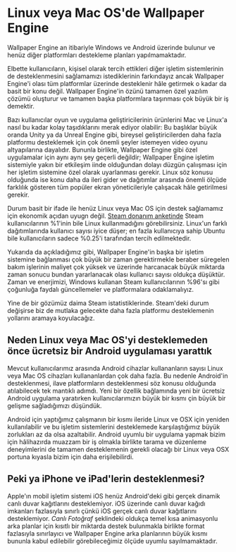 # Linux veya Mac OS'de Wallpaper Engine

Wallpaper Engine an itibariyle Windows ve Android üzerinde bulunur ve henüz diğer platformları destekleme planları yapılmamaktadır.

Elbette kullanıcıların, kişisel olarak tercih ettikleri diğer işletim sistemlerinin de desteklenmesini sağlamamızı istediklerinin farkındayız ancak Wallpaper Engine'i olası tüm platformlar üzerinde desteklenir hâle getirmek o kadar da basit bir konu değil. Wallpaper Engine'in özünü tamamen özel yazılım çözümü oluşturur ve tamamen başka platformlara taşınması çok büyük bir iş demektir.

Bazı kullanıcılar oyun ve uygulama geliştiricilerinin ürünlerini Mac ve Linux'a nasıl bu kadar kolay taşıdıklarını merak ediyor olabilir: Bu başlıklar büyük oranda Unity ya da Unreal Engine gibi, bireysel geliştiricilerden daha fazla platformu desteklemek için çok önemli şeyler istemeyen video oyunu altyapılarına dayalıdır. Bununla birlikte, Wallpaper Engine gibi özel uygulamalar için aynı aynı şey geçerli değildir; Wallpaper Engine işletim sistemiyle yakın bir etkileşim iinde olduğundan dolayı düzgün çalıışması için her işletim sistemine özel olarak uyarlanması gerekir. Linux söz konusu olduğunda ise konu daha da ileri gider ve dağıtımlar arasında önemli ölçüde farklılık gösteren tüm popüler ekran yöneticileriyle çalışacak hâle getirilmesi gerekir.

Durum basit bir ifade ile henüz Linux veya Mac OS için destek sağlamamız için ekonomik açıdan uyugn değil. [Steam donanım anketinde](https://store.steampowered.com/hwsurvey) Steam kullanıcılarının %1'inin bile Linux kullanmadığını görebilirsiniz. Linux'un farklı dağıtımlarında kullanıcı sayısı iyice düşer; en fazla kullanıcıya sahip Ubuntu bile kullanıcıların sadece %0.25'i tarafından tercih edilmektedir.

Yukarıda da açıkladığımız gibi, Wallpaper Engine'in başka bir işletim sistemine bağlanması çok büyük bir zaman gerektirmekle beraber süregelen bakım işlerinin maliyet çok yüksek ve üzerinde harcanacak büyük miktarda zaman sonucu bundan yararlanacak olası kullanıcı sayısı oldukça düşüktür. Zaman ve enerjimizi, Windows kullanan Steam kullanıcılarının %96'sı gibi çoğunluğa faydalı güncellemeler ve platformalara odaklamalıyız.

Yine de bir gözümüz daima Steam istatistiklerinde. Steam'deki durum değişirse biz de mutlaka gelecekte daha fazla platformu desteklemenin yollarını aramaya koyulacağız.

## Neden Linux veya Mac OS'yi desteklemeden önce ücretsiz bir Android uygulaması yarattık

Mevcut kullanıcılarımız arasında Android cihazlar kullananların sayısı Linux veya Mac OS cihazları kullananlardan çok daha fazla. Bu nedenle Android'in desteklenmesi, ilave platformların desteklenmesi söz konusu olduğunda atılabilecek tek mantıklı adımdı. Yeni bir özellik bağlamında yeni bir ücretsiz Android uygulama yaratırken kullanıcılarımızın büyük bir kısmı çin büyük bir gelişme sağladığımızı düşündük.

Android için yaptığımız çalışmanın bir kısmı ileride Linux ve OSX için yeniden kullanılabilir ve bu işletim sistemlerini desteklemede karşılaştığımız büyük zorlukları az da olsa azaltabilir. Android uyumlu bir uygulama yapmak bizim için hâlihazırda muazzam bir iş olmakla birlikte tarama ve düzenleme deneyimlerini de tamamen desteklemenin gerekli olacağı bir Linux veya OSX portuna kıyasla bizim için daha erişilebilirdi.

## Peki ya iPhone ve iPad'lerin desteklenmesi?

Apple'ın mobil işletim sistemi iOS henüz Android'deki gibi gerçek dinamik canlı duvar kağıtlarını desteklemiyor. iOS üzerinde canlı duvar kağıdı imkanları fazlasıyla sınırlı çünkü iOS gerçek canlı duvar kağıtlarını desteklemiyor. *Canlı Fotoğraf* şeklindeki oldukça temel kısa animasyonlu arka planlar için kısıtlı bir miktarda destek bulunmakla birlikte format fazlasıyla sınırlayıcı ve Wallpaper Engine arka planlarının büyük kısmı bununla kabul edilebilir görebileceğimiz ölçüde uyumlu sayılmamaktadır.